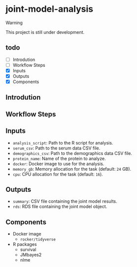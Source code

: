 # joint-model-analysis

> [!WARNING]  
> This project is still under development.

## todo

- [ ] Introdution
- [ ] Workflow Steps
- [X] Inputs
- [X] Outputs
- [X] Components

## Introdution

## Workflow Steps

## Inputs

- `analysis_script`: Path to the R script for analysis.
- `serum_csv`: Path to the serum data CSV file.
- `demographics_csv`: Path to the demographics data CSV file.
- `protein_name`: Name of the protein to analyze.
- `docker`: Docker image to use for the analysis.
- `memory_gb`: Memory allocation for the task (default: `24` GB).
- `cpu`: CPU allocation for the task (default: `16`).

## Outputs

- `summary`: CSV file containing the joint model results.
- `rds`: RDS file containing the joint model object.

## Components

- Docker image
  - `rocker/tidyverse`
- R packages
  - survival
  - JMbayes2
  - nlme
